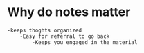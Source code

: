 # Why do notes matter
    -keeps thoghts organized 
        -Easy for referral to go back  
            -Keeps you engaged in the material  
